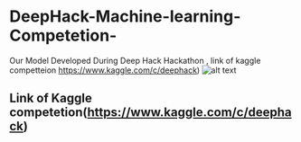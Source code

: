 # DeepHack-Machine-learning-Competetion-
Our Model Developed During Deep Hack Hackathon , link of kaggle competteion https://www.kaggle.com/c/deephack)
![alt text](http://www.agendas.ovh/wp-content/uploads/2018/02/28166248_10155538425068020_1620187717687568433_n.jpg)

## Link of Kaggle competetion(https://www.kaggle.com/c/deephack)


